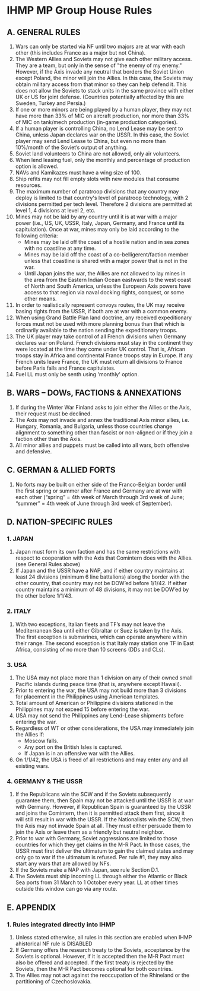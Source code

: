# IHMP MP Group House Rules
## A. GENERAL RULES
1. Wars can only be started via NF until two majors are at war with each other (this includes France as a major but not China).
1. The Western Allies and Soviets may not give each other military access. They are a team, but only in the sense of "the enemy of my enemy."  However, if the Axis invade any neutral that borders the Soviet Union except Poland, the minor will join the Allies.  In this case, the Soviets may obtain military access from that minor so they can help defend it. This does not allow the Soviets to stack units in the same province with either UK or US for joint defense. (Countries potentially affected by this are Sweden, Turkey and Persia.)
1. If one or more minors are being played by a human player, they may not have more than 33% of MIC on aircraft production, nor more than 33% of MIC on tank/mech production (in-game production categories).
1. If a human player is controlling China, no Lend Lease may be sent to China, unless Japan declares war on the USSR.  In this case, the Soviet player may send Lend Lease to China, but even no more than 10%/month of the Soviet’s output of anything.
1. Soviet land volunteers to China are not allowed, only air volunteers.
1. When lend leasing fuel, only the monthly and percentage of production option is allowed.
1. NAVs and Kamikazes must have a wing size of 100.
1. Ship refits may not fill empty slots with new modules that consume resources.
1. The maximum number of paratroop divisions that any country may deploy is limited to that country's level of paratroop technology, with 2 divisions permitted per tech level. Therefore 2 divisions are permitted at level 1, 4 divisions at level 2, etc.
1. Mines may not be laid by any country until it is at war with a major power (i.e., US, UK, USSR, Italy, Japan, Germany, and France until its capitulation). Once at war, mines may only be laid according to the following criteria:
    * Mines may be laid off the coast of a hostile nation and in sea zones with no coastline at any time. 
    * Mines may be laid off the coast of a co-belligerent/faction member unless that coastline is shared with a major power that is not in the war.
    * Until Japan joins the war, the Allies are not allowed to lay mines in the area from the Eastern Indian Ocean eastwards to the west coast of North and South America, unless the European Axis powers have access to that region via naval docking rights, conquest, or some other means.
1. In order to realistically represent convoys routes, the UK may receive basing rights from the USSR, if both are at war with a common enemy.
1. When using Grand Battle Plan land doctrine, any received expeditionary forces must not be used with more planning bonus than that which is ordinarily available to the nation sending the expeditionary troops.
1. The UK player may take control of all French divisions when Germany declares war on Poland. French divisions must stay in the continent they were located at the time they come under UK control. That is, African troops stay in Africa and continental France troops stay in Europe. If any French units leave France, the UK must return all divisions to France before Paris falls and France capitulates.
1. Fuel LL must only be senth using 'monthly' option.
## B. WARS – DOWs, FACTIONS & ANNEXATIONS
1. If during the Winter War Finland asks to join either the Allies or the Axis, their request must be declined.
1. The Axis may not invade and annex the traditional Axis minor allies, i.e. Hungary, Romania, and Bulgaria, unless those countries change alignment to something other than fascist or non-aligned or if they join a faction other than the Axis.
1. All minor allies and puppets must be called into all wars, both offensive and defensive.
## C. GERMAN & ALLIED FORTS
1. No forts may be built on either side of the Franco-Belgian border until the first spring or summer after France and Germany are at war with each other (“spring” = 4th week of March through 3rd week of June; “summer” = 4th week of June through 3rd week of September).
## D. NATION-SPECIFIC RULES
### 1. JAPAN
1. Japan must form its own faction and has the same restrictions with respect to cooperation with the Axis that Comintern does with the Allies. (see General Rules above)
1. If Japan and the USSR have a NAP, and if either country maintains at least 24 divisions (minimum 6 line battalions) along the border with the other country, that country may not be DOW’ed before 1/1/42.  If either country maintains a minimum of 48 divisions, it may not be DOW’ed by the other before 1/1/43.
### 2. ITALY
1. With two exceptions, Italian fleets and TF’s may not leave the Mediterranean Sea until either Gibraltar or Suez is taken by the Axis.  The first exception is submarines, which can operate anywhere within their range. The second exception is that Italy may station one TF in East Africa, consisting of no more than 10 screens (DDs and CLs).
### 3. USA
1. The USA may not place more than 1 division on any of their owned small Pacific islands during peace time (that is, anywhere except Hawaii).
1. Prior to entering the war, the USA may not build more than 3 divisions for placement in the Philippines using American templates.
1. Total amount of American or Philippine divisions stationed in the Philippines may not exceed 15 before entering the war.
1. USA may not send the Philippines any Lend-Lease shipments before entering the war.
1. Regardless of WT or other considerations, the USA may immediately join the Allies if:
    * Moscow falls.
    * Any port on the British Isles is captured.
    * If Japan is in an offensive war with the Allies.
1. On 1/1/42, the USA is freed of all restrictions and may enter any and all existing wars.
### 4. GERMANY & THE USSR
1. If the Republicans win the SCW and if the Soviets subsequently guarantee them, then Spain may not be attacked until the USSR is at war with Germany.  However, if Republican Spain is guaranteed by the USSR and joins the Comintern, then it is permitted attack them first, since it will still result in war with the USSR.  If the Nationalists win the SCW, then the Axis may not invade Spain at all.  They must either persuade them to join the Axis or leave them as a friendly but neutral neighbor.
1. Prior to war with Germany, Soviet aggressions are limited to those countries for which they get claims in the M-R Pact. In those cases, the USSR must first deliver the ultimatum to gain the claimed states and may only go to war if the ultimatum is refused.  Per rule #1, they may also start any wars that are allowed by NFs.
1. If the Soviets make a NAP with Japan, see rule Section D.1.
1. The Soviets must ship incoming LL through either the Atlantic or Black Sea ports from 31 March to 1 October every year. LL at other times outside this window can go via any route.
## E. APPENDIX
### 1. Rules integrated directly into IHMP
1. Unless stated otherwise, all rules in this section are enabled when IHMP ahistorical NF rule is DISABLED
1. If Germany offers the research treaty to the Soviets, acceptance by the Soviets is optional.  However, if it is accepted then the M-R Pact must also be offered and accepted.  If the first treaty is rejected by the Soviets, then the M-R Pact becomes optional for both countries.
1. The Allies may not act against the reoccupation of the Rhineland or the partitioning of Czechoslovakia.